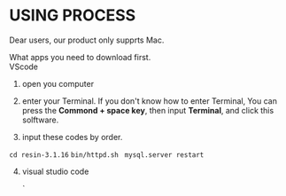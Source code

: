 
# USING PROCESS #

Dear users, our product only supprts Mac. 

What apps you need to download first.  
VScode

1. open you computer 

2. enter your Terminal. If you don't know how to enter Terminal, You can press the **Commond + space key**, then input **Terminal**, and click this solftware.   

3. input these codes by order.  

`cd resin-3.1.16`
`bin/httpd.sh `
`mysql.server restart`




4. visual studio code

    `

